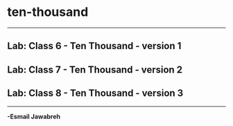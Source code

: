 # ten-thousand

---

## Lab: Class 6 - Ten Thousand - version 1
## Lab: Class 7 - Ten Thousand - version 2
## Lab: Class 8 - Ten Thousand - version 3

---

**-Esmail Jawabreh**